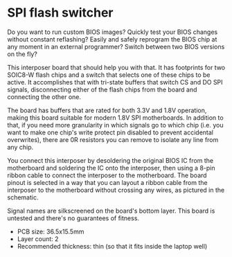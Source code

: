 # SPI flash switcher


Do you want to run custom BIOS images? Quickly test your BIOS changes without constant reflashing?
Easily and safely reprogram the BIOS chip at any moment in an external programmer? Switch between two BIOS versions on the fly?

This interposer board that should help you with that. It has footprints for two SOIC8-W flash chips
and a switch that selects one of these chips to be active. It accomplishes that with tri-state buffers
that switch CS and DO SPI signals, disconnecting either of the flash chips from the board and connecting the other one.

The board has buffers that are rated for both 3.3V and 1.8V operation, making this board suitable
for modern 1.8V SPI motherboards. In addition to that, if you need more granularity in which signals
go to which chip (i.e. you want to make one chip's write protect pin disabled to prevent accidental overwrites), 
there are 0R resistors you can remove to isolate any line from any chip.

You connect this interposer by desoldering the original BIOS IC from the motherboard and soldering the IC onto the interposer, 
then using a 8-pin ribbon cable to connect the interposer to the motherboard. The board pinout is selected
in a way that you can layout a ribbon cable from the interposer to the motherboard without crossing any wires, as pictured
in the schematic.


Signal names are silkscreened on the board's bottom layer.
This board is untested and there's no guarantees of fitness.

- PCB size: 36.5x15.5mm
- Layer count: 2
- Recommended thickness: thin (so that it fits inside the laptop well)
